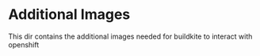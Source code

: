 # Additional Images
This dir contains the additional images needed for buildkite to interact with openshift
